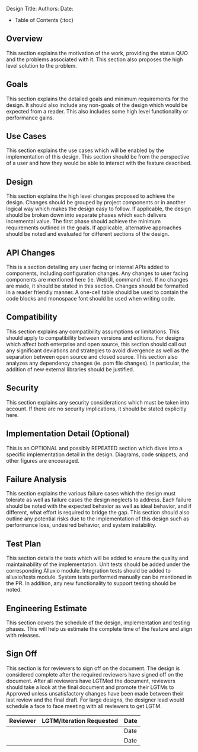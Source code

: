 Design Title: 
Authors: 
Date: 

* Table of Contents
{:toc}

## Overview
This section explains the motivation of the work, providing the status QUO and the problems associated with it. This section also proposes the high level solution to the problem.

##	Goals
This section explains the detailed goals and minimum requirements for the design. It should also include any non-goals of the design which would be expected from a reader. This also includes some high level functionality or performance gains.

##	Use Cases
This section explains the use cases which will be enabled by the implementation of this design. This section should be from the perspective of a user and how they would be able to interact with the feature described.

##	Design
This section explains the high level changes proposed to achieve the design. Changes should be grouped by project components or in another logical way which makes the design easy to follow.
If applicable, the design should be broken down into separate phases which each delivers incremental value. The first phase should achieve the minimum requirements outlined in the goals.
If applicable, alternative approaches should be noted and evaluated for different sections of the design.

##	API Changes
This is a section detailing any user facing or internal APIs added to components, including configuration changes. Any changes to user facing components are mentioned here (ie. WebUI, command line). If no changes are made, it should be stated in this section.
Changes should be formatted in a reader friendly manner. A one-cell table should be used to contain the code blocks and monospace font should be used when writing code.

##	Compatibility
This section explains any compatibility assumptions or limitations. This should apply to compatibility between versions and editions. For designs which affect both enterprise and open source, this section should call out any significant deviations and strategies to avoid divergence as well as the separation between open source and closed source.
This section also analyzes any dependency changes (ie. pom file changes). In particular, the addition of new external libraries should be justified.

##	Security
This section explains any security considerations which must be taken into account. If there are no security implications, it should be stated explicitly here.

##	Implementation Detail (Optional)
This is an OPTIONAL and possibly REPEATED section which dives into a specific implementation detail in the design. Diagrams, code snippets, and other figures are encouraged.

##	Failure Analysis
This section explains the various failure cases which the design must tolerate as well as failure cases the design neglects to address. Each failure should be noted with the expected behavior as well as ideal behavior, and if different, what effort is required to bridge the gap.
This section should also outline any potential risks due to the implementation of this design such as performance loss, undesired behavior, and system instability.

##	Test Plan
This section details the tests which will be added to ensure the quality and maintainability of the implementation. Unit tests should be added under the corresponding Alluxio module. Integration tests should be added to alluxio/tests module. System tests performed manually can be mentioned in the PR. In addition, any new functionality to support testing should be noted.

##	Engineering Estimate
This section covers the schedule of the design, implementation and testing phases. This will help us estimate the complete time of the feature and align with releases.

##	Sign Off
This section is for reviewers to sign off on the document. The design is considered complete after the required reviewers have signed off on the document. After all reviewers have LGTMed the document, reviewers should take a look at the final document and promote their LGTMs to Approved unless unsatisfactory changes have been made between their last review and the final draft. For large designs, the designer lead would schedule a face to face meeting with all reviewers to get LGTM.

| Reviewer | LGTM/Iteration Requested | Date |
|----------|--------------------------|------|
|          |                          | Date |
|          |                          | Date |
